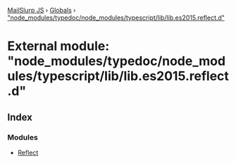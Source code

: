 [MailSlurp JS](../README.md) › [Globals](../globals.md) › ["node_modules/typedoc/node_modules/typescript/lib/lib.es2015.reflect.d"](_node_modules_typedoc_node_modules_typescript_lib_lib_es2015_reflect_d_.md)

# External module: "node_modules/typedoc/node_modules/typescript/lib/lib.es2015.reflect.d"

## Index

### Modules

* [Reflect](_node_modules_typedoc_node_modules_typescript_lib_lib_es2015_reflect_d_.reflect.md)
